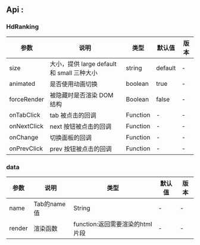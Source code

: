 ## Api :

### HdRanking

| 参数        | 说明                                       | 类型     | 默认值  | 版本 |
| ----------- | ------------------------------------------ | -------- | ------- | ---- |
| size        | 大小，提供 large default 和 small 三种大小 | string   | default | -    |
| animated    | 是否使用动画切换                           | boolean  | true    | -    |
| forceRender | 被隐藏时是否渲染 DOM 结构                  | Boolean  | false   | -    |
| onTabClick  | tab 被点击的回调                           | Function | -       | -    |
| onNextClick | next 按钮被点击的回调                      | Function | -       | -    |
| onChange    | 切换面板的回调                             | Function | -       | -    |
| onPrevClick | prev 按钮被点击的回调                      | Function | -       | -    |

### data

| 参数   | 说明        | 类型                            | 默认值 | 版本 |
| ------ | ----------- | ------------------------------- | ------ | ---- |
| name   | Tab的name值 | String                          | -      | -    |
| render | 渲染函数    | function:返回需要渲染的html片段 | -      | -    |




